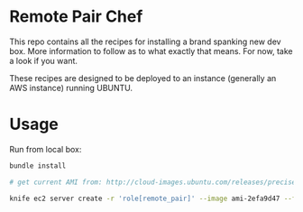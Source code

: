 # Remote Pair Chef

This repo contains all the recipes for installing a brand spanking new dev box.  More information to follow as to what exactly that means.  For now, take a look if you want.

These recipes are designed to be deployed to an instance (generally an AWS instance) running UBUNTU.

# Usage

Run from local box:

```sh
bundle install

# get current AMI from: http://cloud-images.ubuntu.com/releases/precise/release/

knife ec2 server create -r 'role[remote_pair]' --image ami-2efa9d47 --flavor m1.small --ssh-user ubuntu
```
